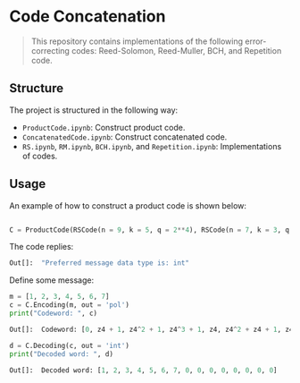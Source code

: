 # Code Concatenation

> This repository contains implementations of the following error-correcting codes: Reed-Solomon, Reed-Muller, BCH, and Repetition code.

## Structure

The project is structured in the following way:

* `ProductCode.ipynb`: Construct product code.
* `ConcatenatedCode.ipynb`: Construct concatenated code.
* `RS.ipynb`, `RM.ipynb`, `BCH.ipynb`, and `Repetition.ipynb`: Implementations of codes.

## Usage

An example of how to construct a product code is shown below:

```python

C = ProductCode(RSCode(n = 9, k = 5, q = 2**4), RSCode(n = 7, k = 3, q = n**4))
```

The code replies:

```python
Out[]:  "Preferred message data type is: int"
```

Define some message:
```python
m = [1, 2, 3, 4, 5, 6, 7]
c = C.Encoding(m, out = 'pol')
print("Codeword: ", c)
```

```python
Out[]:  Codeword: [0, z4 + 1, z4^2 + 1, z4^3 + 1, z4, z4^2 + z4 + 1, z4^3 + z4^2 + 1, z4^3, z4 + 1, z4^2 + z4, z4^3 + z4^2, z4^3 + z4 + 1, z4^2 + 1, z4^3 + z4, z4, z4^3 + z4, z4^3 + 1, z4^3 + z4^2 + z4 + 1, z4 + 1, z4^3, z4^3 + z4^2 + 1, z4^2 + z4, z4^3, z4^2 + z4 + 1, z4^3 + z4, z4 + 1, z4, 0, z4^2, z4^2 + z4, z4, z4^3 + z4, z4^3 + 1, z4^3 + z4^2 + z4 + 1, z4 + 1, z4^3 + z4, z4 + 1, z4, 0, z4^2, z4^3 + z4^2, z4^3 + z4^2 + z4 + 1, z4^3 + z4^2 + z4, z4, z4^3 + 1, z4^3 + z4^2, z4^2 + z4, 1, z4^3 + z4^2 + z4 + 1, z4^2 + z4 + 1, 1, z4^3 + z4^2 + 1, z4^2 + z4, z4 + 1, z4^3 + 1, z4^3 + z4^2 + z4, z4^3 + z4, z4^3 + z4 + 1, z4^3 + 1, z4^3 + z4^2 + 1, z4^2 + 1, z4^2 + z4, 0]
```

```python
d = C.Decoding(c, out = 'int')
print("Decoded word: ", d)
```

```python
Out[]:  Decoded word: [1, 2, 3, 4, 5, 6, 7, 0, 0, 0, 0, 0, 0, 0, 0]
```
